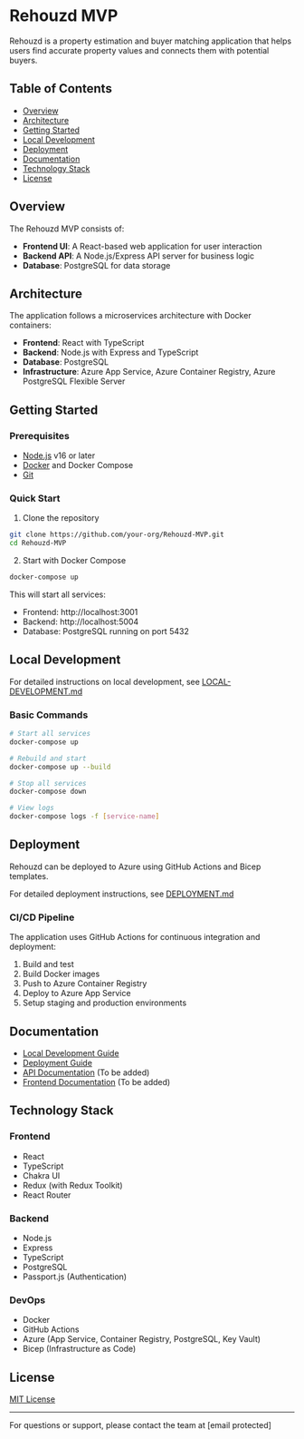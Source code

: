 # Rehouzd MVP

Rehouzd is a property estimation and buyer matching application that helps users find accurate property values and connects them with potential buyers.

## Table of Contents

- [Overview](#overview)
- [Architecture](#architecture)
- [Getting Started](#getting-started)
- [Local Development](#local-development)
- [Deployment](#deployment)
- [Documentation](#documentation)
- [Technology Stack](#technology-stack)
- [License](#license)

## Overview

The Rehouzd MVP consists of:

- **Frontend UI**: A React-based web application for user interaction
- **Backend API**: A Node.js/Express API server for business logic
- **Database**: PostgreSQL for data storage

## Architecture

The application follows a microservices architecture with Docker containers:

- **Frontend**: React with TypeScript
- **Backend**: Node.js with Express and TypeScript
- **Database**: PostgreSQL
- **Infrastructure**: Azure App Service, Azure Container Registry, Azure PostgreSQL Flexible Server

## Getting Started

### Prerequisites

- [Node.js](https://nodejs.org/) v16 or later
- [Docker](https://www.docker.com/get-started) and Docker Compose
- [Git](https://git-scm.com/)

### Quick Start

1. Clone the repository
```bash
git clone https://github.com/your-org/Rehouzd-MVP.git
cd Rehouzd-MVP
```

2. Start with Docker Compose
```bash
docker-compose up
```

This will start all services:
- Frontend: http://localhost:3001
- Backend: http://localhost:5004
- Database: PostgreSQL running on port 5432

## Local Development

For detailed instructions on local development, see [LOCAL-DEVELOPMENT.md](docs/LOCAL-DEVELOPMENT.md)

### Basic Commands

```bash
# Start all services
docker-compose up

# Rebuild and start
docker-compose up --build

# Stop all services
docker-compose down

# View logs
docker-compose logs -f [service-name]
```

## Deployment

Rehouzd can be deployed to Azure using GitHub Actions and Bicep templates.

For detailed deployment instructions, see [DEPLOYMENT.md](docs/DEPLOYMENT.md)

### CI/CD Pipeline

The application uses GitHub Actions for continuous integration and deployment:

1. Build and test
2. Build Docker images
3. Push to Azure Container Registry
4. Deploy to Azure App Service
5. Setup staging and production environments

## Documentation

- [Local Development Guide](docs/LOCAL-DEVELOPMENT.md)
- [Deployment Guide](docs/DEPLOYMENT.md)
- [API Documentation](docs/API.md) (To be added)
- [Frontend Documentation](docs/FRONTEND.md) (To be added)

## Technology Stack

### Frontend
- React
- TypeScript
- Chakra UI
- Redux (with Redux Toolkit)
- React Router

### Backend
- Node.js
- Express
- TypeScript
- PostgreSQL
- Passport.js (Authentication)

### DevOps
- Docker
- GitHub Actions
- Azure (App Service, Container Registry, PostgreSQL, Key Vault)
- Bicep (Infrastructure as Code)

## License

[MIT License](LICENSE)

---

For questions or support, please contact the team at [email protected]

